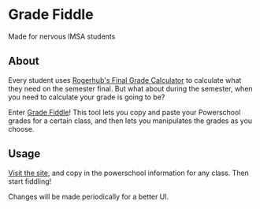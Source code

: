 # Grade Fiddle
Made for nervous IMSA students

## About
Every student uses [Rogerhub's Final Grade Calculator](https://rogerhub.com/final-grade-calculator/) to calculate what they need on the semester final. But what about during the semester, when you need to calculate your grade is going to be?

Enter [Grade Fiddle](https://phultquist.github.io/gradefiddle)! This tool lets you copy and paste your Powerschool grades for a certain class, and then lets you manipulates the grades as you choose.

## Usage
[Visit the site](https://phultquist.github.io/gradefiddle), and copy in the powerschool information for any class. Then start fiddling!

Changes will be made periodically for a better UI.

